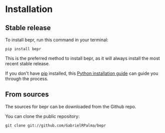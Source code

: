 # Installation

## Stable release

To install bepr, run this command in your terminal:

```
pip install bepr
```

This is the preferred method to install bepr, as it will always install the most recent stable release.

If you don't have [pip](https://pip.pypa.io) installed, this [Python installation guide](http://docs.python-guide.org/en/latest/starting/installation/) can guide you through the process.

## From sources

The sources for bepr can be downloaded from the Github repo.

You can clone the public repository:

```
git clone git://github.com/GabrielRPalma/bepr
```
